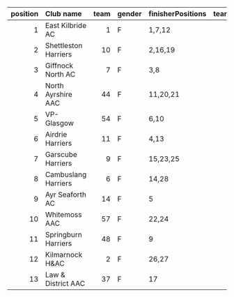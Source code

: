 |   position | Club name            |   team | gender   | finisherPositions   |   teamPoints |   penaltyPoints |   totalPoints |   totalFinishers | Website                               |
|-----------:|:---------------------|-------:|:---------|:--------------------|-------------:|----------------:|--------------:|-----------------:|:--------------------------------------|
|          1 | East Kilbride AC     |      1 | F        | 1,7,12              |           20 |               0 |            20 |                4 | http://www.ekac.org.uk/               |
|          2 | Shettleston Harriers |     10 | F        | 2,16,19             |           37 |               0 |            37 |                3 | http://shettlestonharriers.org.uk/    |
|          3 | Giffnock North AC    |      7 | F        | 3,8                 |           11 |              38 |            49 |                2 | https://www.giffnocknorth.co.uk/      |
|          4 | North Ayrshire AAC   |     44 | F        | 11,20,21            |           52 |               0 |            52 |                3 | https://naathletics.co.uk/            |
|          5 | VP-Glasgow           |     54 | F        | 6,10                |           16 |              38 |            54 |                2 | https://www.vp-glasgow.com            |
|          6 | Airdrie Harriers     |     11 | F        | 4,13                |           17 |              38 |            55 |                2 | http://airdrieharriers.org/           |
|          7 | Garscube Harriers    |      9 | F        | 15,23,25            |           63 |               0 |            63 |                3 | https://www.garscubeharriers.org.uk/  |
|          8 | Cambuslang Harriers  |      6 | F        | 14,28               |           42 |              38 |            80 |                2 | https://cambuslangharriers.org/       |
|          9 | Ayr Seaforth AC      |     14 | F        | 5                   |            5 |              76 |            81 |                1 | https://www.ayrseaforth.co.uk/        |
|         10 | Whitemoss AAC        |     57 | F        | 22,24               |           46 |              38 |            84 |                2 | https://whitemossaac.co.uk/           |
|         11 | Springburn Harriers  |     48 | F        | 9                   |            9 |              76 |            85 |                1 | https://www.springburnharriers.co.uk/ |
|         12 | Kilmarnock H&AC      |      2 | F        | 26,27               |           53 |              38 |            91 |                2 | http://www.kilmarnockharriers.com/    |
|         13 | Law & District AAC   |     37 | F        | 17                  |           17 |              76 |            93 |                1 | http://www.lawaac.co.uk/              |
